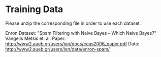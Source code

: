 # Training Data

Please unzip the corresponding file in order to use each dataset.

Enron Dataset: "Spam Filtering with Naive Bayes – Which Naive Bayes?"
Vangelis Metsis et. al.
Paper: http://www2.aueb.gr/users/ion/docs/ceas2006_paper.pdf
Data: http://www2.aueb.gr/users/ion/data/enron-spam/
